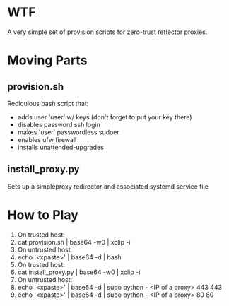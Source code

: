 # WTF

A very simple set of provision scripts for zero-trust reflector proxies.

# Moving Parts

## provision.sh

Rediculous bash script that:
* adds user 'user' w/ keys (don't forget to put your key there)
* disables password ssh login
* makes 'user' passwordless sudoer
* enables ufw firewall
* installs unattended-upgrades

## install_proxy.py

Sets up a simpleproxy redirector and associated systemd service file

# How to Play
1. On trusted host:
  1. cat provision.sh | base64 -w0 | xclip -i
1. On untrusted host:
  1. echo '\<xpaste\>' | base64 -d | bash
1. On trusted host:
  1. cat install_proxy.py | base64 -w0 | xclip -i
1. On untrusted host:
  1. echo '\<xpaste\>' | base64 -d | sudo python - \<IP of a proxy\> 443 443
  1. echo '\<xpaste\>' | base64 -d | sudo python - \<IP of a proxy\> 80 80
